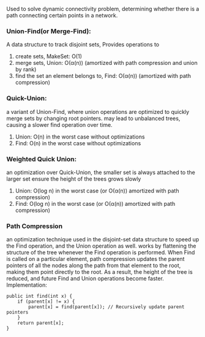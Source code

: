 Used to solve dynamic connectivity problem, determining whether there is a path connecting certain points in a network. 
### Union-Find(or Merge-Find):
A data structure to track disjoint sets, 
Provides operations to 
1. create sets, MakeSet: O(1)
2. merge sets, Union: O(α(n)) (amortized with path compression and union by rank)
3. find the set an element belongs to, Find: O(α(n)) (amortized with path compression)
### Quick-Union:
a variant of Union-Find, where union operations are optimized to quickly merge sets by changing root pointers.
may lead to unbalanced trees, causing a slower find operation over time.
1. Union: O(n) in the worst case without optimizations
2. Find: O(n) in the worst case without optimizations
### Weighted Quick Union:
an optimization over Quick-Union, the smaller set is always attached to the larger set
ensure the height of the trees grows slowly
1. Union: O(log n) in the worst case (or O(α(n)) amortized with path compression)
2.  Find: O(log n) in the worst case (or O(α(n)) amortized with path compression)

### Path Compression
an optimization technique used in the disjoint-set data structure to speed up the Find operation, and the Union operation as well.
works by flattening the structure of the tree whenever the Find operation is performed. 
When Find is called on a particular element, path compression updates the parent pointers of all the nodes along the path from that element to the root, making them point directly to the root. As a result, the height of the tree is reduced, and future Find and Union operations become faster.
Implementation:
```
public int find(int x) { 
	if (parent[x] != x) { 
		parent[x] = find(parent[x]); // Recursively update parent pointers 
	} 
	return parent[x]; 
}
```
